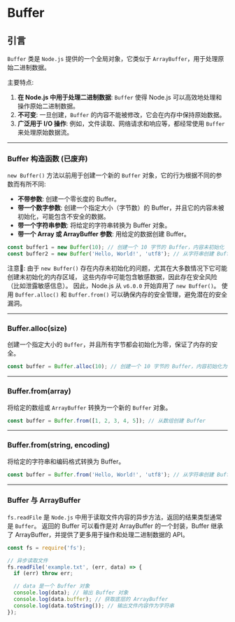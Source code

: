 # Buffer

## 引言

`Buffer` 类是 `Node.js` 提供的一个全局对象，它类似于 `ArrayBuffer`，用于处理原始二进制数据。

主要特点: 
1. **在 Node.js 中用于处理二进制数据**: `Buffer` 使得 Node.js 可以高效地处理和操作原始二进制数据。
2. **不可变**: 一旦创建，`Buffer` 的内容不能被修改，它会在内存中保持原始数据。
3. **广泛用于 I/O 操作**: 例如，文件读取、网络请求和响应等，都经常使用 `Buffer` 来处理原始数据流。

---
### Buffer 构造函数 (已废弃)

`new Buffer()` 方法以前用于创建一个新的 `Buffer` 对象，它的行为根据不同的参数而有所不同: 

- **不带参数**: 创建一个零长度的 Buffer。
- **带一个数字参数**: 创建一个指定大小（字节数）的 Buffer，并且它的内容未被初始化，可能包含不安全的数据。
- **带一个字符串参数**: 将给定的字符串转换为 Buffer 对象。
- **带一个 Array 或 ArrayBuffer 参数**: 用给定的数据创建 Buffer。

```javascript
const buffer1 = new Buffer(10); // 创建一个 10 字节的 Buffer，内容未初始化
const buffer2 = new Buffer('Hello, World!', 'utf8'); // 从字符串创建 Buffer
```

注意📢: 由于 `new Buffer()` 存在内存未初始化的问题，尤其在大多数情况下它可能创建未初始化的内存区域，
这些内存中可能包含敏感数据，因此存在安全风险（比如泄露敏感信息）。
因此，Node.js 从 `v6.0.0` 开始弃用了 `new Buffer()`。
使用 `Buffer.alloc()` 和 `Buffer.from()` 可以确保内存的安全管理，避免潜在的安全漏洞。

---

### Buffer.alloc(size)

创建一个指定大小的 `Buffer`，并且所有字节都会初始化为零，保证了内存的安全。

```javascript
const buffer = Buffer.alloc(10); // 创建一个 10 字节的 Buffer，内容初始化为 0
```

---

### Buffer.from(array)

将给定的数组或 `ArrayBuffer` 转换为一个新的 `Buffer` 对象。

```javascript
const buffer = Buffer.from([1, 2, 3, 4, 5]); // 从数组创建 Buffer
```

---

### Buffer.from(string, encoding)

将给定的字符串和编码格式转换为 Buffer。

```javascript
const buffer = Buffer.from('Hello, World!', 'utf8'); // 从字符串创建 Buffer，指定编码格式
```

---

### Buffer 与 ArrayBuffer

`fs.readFile` 是 `Node.js` 中用于读取文件内容的异步方法，返回的结果类型通常是 `Buffer`。
返回的 Buffer 可以看作是对 ArrayBuffer 的一个封装，Buffer 继承了 ArrayBuffer，并提供了更多用于操作和处理二进制数据的 API。

```javascript
const fs = require('fs');

// 异步读取文件 
fs.readFile('example.txt', (err, data) => {
  if (err) throw err;

  // data 是一个 Buffer 对象
  console.log(data); // 输出 Buffer 对象
  console.log(data.buffer); // 获取底层的 ArrayBuffer
  console.log(data.toString()); // 输出文件内容作为字符串
});
```